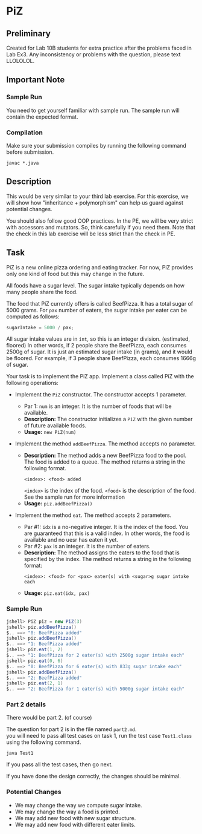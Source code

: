 # PiZ

## Preliminary

Created for Lab 10B students for extra practice after the problems faced in Lab Ex3.
Any inconsistency or problems with the question, please text LLOLOLOL. 


## Important Note

### Sample Run

You need to get yourself familiar with sample run.  The sample run will 
contain the expected format.


### Compilation

Make sure your submission compiles by 
running the following command before submission.

```shell
javac *.java
```



## Description

This would be very similar to your third lab exercise. For this exercise, 
we will show how "inheritance + polymorphism" can help us guard against potential 
changes.

You should also follow good OOP practices.  In the PE, we will be very strict 
with accessors and mutators.  So, think carefully if you need them.  Note that 
the check in this lab exercise will be less strict than the check in PE.


## Task

PiZ is a new online pizza ordering and eating tracker. For now, PiZ provides
only one kind of food but this may change in the future.

All foods have a sugar level. The sugar intake typically depends on how many
people share the food.

The food that PiZ currently offers is called BeefPizza. It has a total
sugar of 5000 grams. For `pax` number of eaters, the sugar intake per eater
can be computed as follows:

```java
sugarIntake = 5000 / pax;
```

All sugar intake values are in `int`, so this is an integer division. (estimated, floored)
In other words, if 2 people share the BeefPizza, each consumes 2500g of sugar.
It is just an estimated sugar intake (in grams), and it would be floored. For example,
if 3 people share BeefPizza, each consumes 1666g of sugar.

Your task is to implement the PiZ app. Implement a class called PiZ with
the following operations:

- Implement the `PiZ` constructor. The constructor accepts 1 parameter.
    - Par 1: `num` is an integer. It is the number of foods that will be
        available.
    - **Description:** The constructor initializes a `PiZ` with the given 
        number of future available foods.
    - **Usage:** `new PiZ(num)`

- Implement the method `addBeefPizza`.  The method accepts no parameter.
    - **Description:** The method adds a new BeefPizza food to the pool. The
        food is added to a queue. The method returns a string in the
        following format.
        ```
        <index>: <food> added
        ```
        `<index>` is the index of the food.
        `<food>` is the description of the food.
        See the sample run for more information
    - **Usage:** `piz.addBeefPizza()`

- Implement the method `eat`.  The method accepts 2 parameters.
    - Par #1: `idx` is a no-negative integer.  It is the index of the food.
        You are guaranteed that this is a valid index. In other words, the
        food is available and no uesr has eaten it yet.    
    - Par #2: `pax` is an integer. It is the number of eaters.
    - **Description:** The method assigns the eaters to the food that is
        specified by the index. The method returns a string in the following
        format:
        ```
        <index>: <food> for <pax> eater(s) with <sugar>g sugar intake each
        ```
    - **Usage:** `piz.eat(idx, pax)`


### Sample Run

```java
jshell> PiZ piz = new PiZ(3)
jshell> piz.addBeefPizza()
$.. ==> "0: BeefPizza added"
jshell> piz.addBeefPizza()
$.. ==> "1: BeefPizza added"
jshell> piz.eat(1, 2)
$.. ==> "1: BeefPizza for 2 eater(s) with 2500g sugar intake each"
jshell> piz.eat(0, 6)
$.. ==> "0: BeefPizza for 6 eater(s) with 833g sugar intake each"
jshell> piz.addBeefPizza()
$.. ==> "2: BeefPizza added"
jshell> piz.eat(2, 1)
$.. ==> "2: BeefPizza for 1 eater(s) with 5000g sugar intake each"
```

### Part 2 details

There would be part 2. (of course)

The question for part 2 is in the file named `part2.md`.  
you will need to pass all test cases on task 1, run the test case 
`Test1.class` using the following command.

```shell
java Test1
```

If you pass all the test cases, then go next.

If you have done the design correctly, the changes should be minimal.


### Potential Changes

- We may change the way we compute sugar intake.
- We may change the way a food is printed.
- We may add new food with new sugar structure.
- We may add new food with different eater limits.

